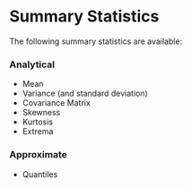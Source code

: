 # Summary Statistics

The following summary statistics are available:

### Analytical
- Mean
- Variance (and standard deviation)
- Covariance Matrix
- Skewness
- Kurtosis
- Extrema


### Approximate
- Quantiles

